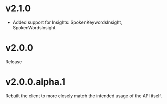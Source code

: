 # v2.1.0

 - Added support for Insights: SpokenKeywordsInsight,
   SpokenWordsInsight.

# v2.0.0

Release

# v2.0.0.alpha.1

Rebuilt the client to more closely match the intended usage of the API itself.

